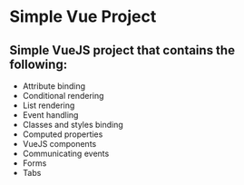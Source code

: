 # Simple Vue Project

## Simple VueJS project that contains the following:

- Attribute binding
- Conditional rendering
- List rendering
- Event handling
- Classes and styles binding
- Computed properties
- VueJS components
- Communicating events
- Forms
- Tabs

